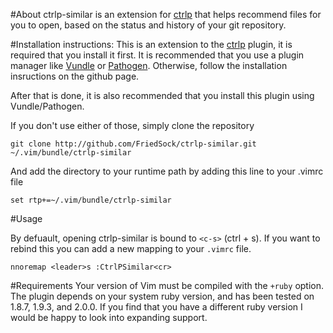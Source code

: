 
#About
ctrlp-similar is an extension for [ctrlp](http://github.com/kien/ctrlp.vim) that helps recommend files for you to open, based on the status and history of your git repository.

#Installation instructions:
This is an extension to the [ctrlp](http://github.com/kien/ctrlp.vim) plugin, it is required that you install it first. It is recommended that you use a plugin manager like [Vundle](http://github.com/gmarik/Vundle.vim) or [Pathogen](http://github.com/tpope/vim-pathogen/). Otherwise, follow the installation insructions on the github page.

After that is done, it is also recommended that you install this plugin using Vundle/Pathogen.

If you don't use either of those, simply clone the repository

	git clone http://github.com/FriedSock/ctrlp-similar.git ~/.vim/bundle/ctrlp-similar
	
And add the directory to your runtime path by adding this line to your .vimrc file

	set rtp+=~/.vim/bundle/ctrlp-similar
	
	
#Usage

By defuault, opening ctrlp-similar is bound to  `<c-s>` (ctrl + s). If you want to rebind this you can add a new mapping to your `.vimrc` file.

	nnoremap <leader>s :CtrlPSimilar<cr>
	
#Requirements
Your version of Vim must be compiled with the `+ruby` option. The plugin depends on your system ruby version, and has been tested on 1.8.7, 1.9.3, and 2.0.0. If you find that you have a different ruby version I would be happy to look into expanding support.
	
